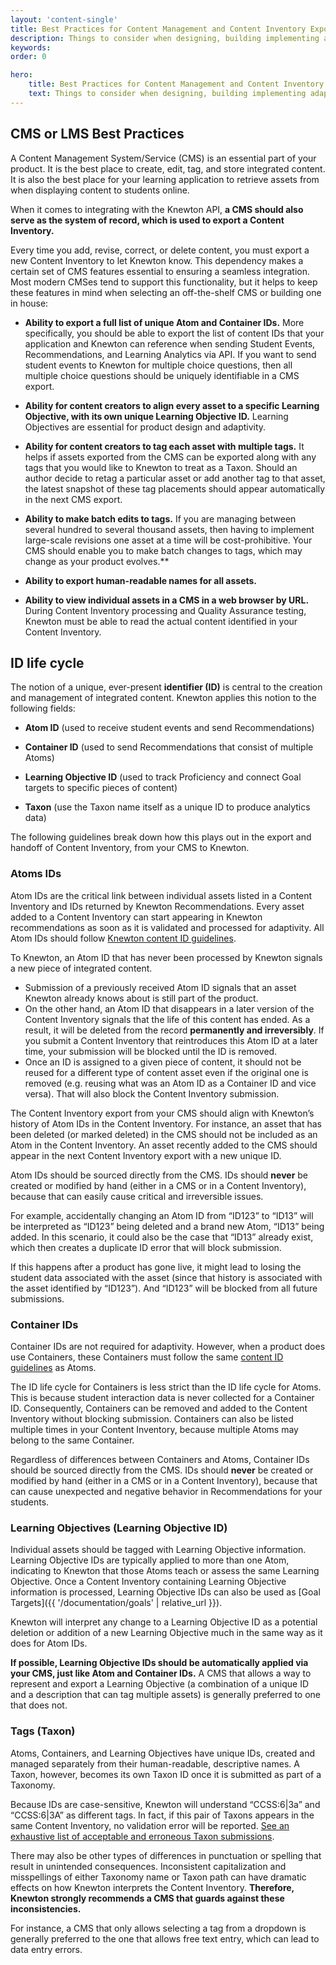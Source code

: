 ```yaml
---
layout: 'content-single'
title: Best Practices for Content Management and Content Inventory Export
description: Things to consider when designing, building implementing adaptive content tooling
keywords: 
order: 0 

hero:
    title: Best Practices for Content Management and Content Inventory Export
    text: Things to consider when designing, building implementing adaptive content tooling
---
```


## CMS or LMS Best Practices

A Content Management System/Service (CMS) is an essential part of your product. It is the best place to create, edit, tag, and store integrated content. It is also the best place for your learning application to retrieve assets from when displaying content to students online.

When it comes to integrating with the Knewton API, **a CMS should also serve as the system of record, which is used to export a Content Inventory.**

Every time you add, revise, correct, or delete content, you must export a new Content Inventory to let Knewton know. This dependency makes a certain set of CMS features essential to ensuring a seamless integration. Most modern CMSes tend to support this functionality, but it helps to keep these features in mind when selecting an off-the-shelf CMS or building one in house:

*   **Ability to export a full list of unique Atom and Container IDs.** More specifically, you should be able to export the list of content IDs that your application and Knewton can reference when sending Student Events, Recommendations, and Learning Analytics via API. If you want to send student events to Knewton for multiple choice questions, then all multiple choice questions should be uniquely identifiable in a CMS export.

*   **Ability for content creators to align every asset to a specific Learning Objective, with its own unique Learning Objective ID.** Learning Objectives are essential for product design and adaptivity.

*   **Ability for content creators to tag each asset with multiple tags.** It helps if assets exported from the CMS can be exported along with any tags that you would like to Knewton to treat as a Taxon. Should an author decide to retag a particular asset or add another tag to that asset, the latest snapshot of these tag placements should appear automatically in the next CMS export.

*   **Ability to make batch edits to tags.** If you are managing between several hundred to several thousand assets, then having to implement large-scale revisions one asset at a time will be cost-prohibitive. Your CMS should enable you to make batch changes to tags, which may change as your product evolves.**

*   **Ability to export human-readable names for all assets.**

*   **Ability to view individual assets in a CMS in a web browser by URL.** During Content Inventory processing and Quality Assurance testing, Knewton must be able to read the actual content identified in your Content Inventory.

## ID life cycle

The notion of a unique, ever-present **identifier (ID)** is central to the creation and management of integrated content. Knewton applies this notion to the following fields:

*   **Atom ID** (used to receive student events and send Recommendations)

*   **Container ID** (used to send Recommendations that consist of multiple Atoms)

*   **Learning Objective ID** (used to track Proficiency and connect Goal targets to specific pieces of content)

*   **Taxon** (use the Taxon name itself as a unique ID to produce analytics data)

The following guidelines break down how this plays out in the export and handoff of Content Inventory, from your CMS to Knewton.

### Atoms IDs

Atom IDs are the critical link between individual assets listed in a Content Inventory and IDs returned by Knewton Recommendations. Every asset added to a Content Inventory can start appearing in Knewton recommendations as soon as it is validated and processed for adaptivity. All Atom IDs should follow [Knewton content ID guidelines](https://dev.knewton.com/developer/api-overview/#content_ids).

To Knewton, an Atom ID that has never been processed by Knewton signals a new piece of integrated content.

*   Submission of a previously received Atom ID signals that an asset Knewton already knows about is still part of the product.
*   On the other hand, an Atom ID that disappears in a later version of the Content Inventory signals that the life of this content has ended. As a result, it will be deleted from the record **permanently and irreversibly**. If you submit a Content Inventory that reintroduces this Atom ID at a later time, your submission will be blocked until the ID is removed.
*   Once an ID is assigned to a given piece of content, it should not be reused for a different type of content asset even if the original one is removed (e.g. reusing what was an Atom ID as a Container ID and vice versa). That will also block the Content Inventory submission.

The Content Inventory export from your CMS should align with Knewton’s history of Atom IDs in the Content Inventory. For instance, an asset that has been deleted (or marked deleted) in the CMS should not be included as an Atom in the Content Inventory. An asset recently added to the CMS should appear in the next Content Inventory export with a new unique ID.

Atom IDs should be sourced directly from the CMS. IDs should **never** be created or modified by hand (either in a CMS or in a Content Inventory), because that can easily cause critical and irreversible issues.

For example, accidentally changing an Atom ID from “ID123” to “ID13” will be interpreted as “ID123” being deleted and a brand new Atom, “ID13” being added. In this scenario, it could also be the case that “ID13” already exist, which then creates a duplicate ID error that will block submission.

If this happens after a product has gone live, it might lead to losing the student data associated with the asset (since that history is associated with the asset identified by “ID123”). And “ID123” will be blocked from all future submissions.

### Container IDs

Container IDs are not required for adaptivity. However, when a product does use Containers, these Containers must follow the same [content ID guidelines](https://dev.knewton.com/developer/api-overview/#content_ids) as Atoms.

The ID life cycle for Containers is less strict than the ID life cycle for Atoms. This is because student interaction data is never collected for a Container ID. Consequently, Containers can be removed and added to the Content Inventory without blocking submission. Containers can also be listed multiple times in your Content Inventory, because multiple Atoms may belong to the same Container.

Regardless of differences between Containers and Atoms, Container IDs should be sourced directly from the CMS. IDs should **never** be created or modified by hand (either in a CMS or in a Content Inventory), because that can cause unexpected and negative behavior in Recommendations for your students.

### Learning Objectives (Learning Objective ID)

Individual assets should be tagged with Learning Objective information. Learning Objective IDs are typically applied to more than one Atom, indicating to Knewton that those Atoms teach or assess the same Learning Objective. Once a Content Inventory containing Learning Objective information is processed, Learning Objective IDs can also be used as [Goal Targets]({{ '/documentation/goals' | relative_url }}).

Knewton will interpret any change to a Learning Objective ID as a potential deletion or addition of a new Learning Objective much in the same way as it does for Atom IDs.

**If possible, Learning Objective IDs should be automatically applied via your CMS, just like Atom and Container IDs.** A CMS that allows a way to represent and export a Learning Objective (a combination of a unique ID and a description that can tag multiple assets) is generally preferred to one that does not.

### Tags (Taxon)

Atoms, Containers, and Learning Objectives have unique IDs, created and managed separately from their human-readable, descriptive names. A Taxon, however, becomes its own Taxon ID once it is submitted as part of a Taxonomy.

Because IDs are case-sensitive, Knewton will understand “CCSS:6\|3a” and “CCSS:6\|3A” as different tags. In fact, if this pair of Taxons appears in the same Content Inventory, no validation error will be reported. [See an exhaustive list of acceptable and erroneous Taxon submissions](/content/taxonomies).

There may also be other types of differences in punctuation or spelling that result in unintended consequences. Inconsistent capitalization and misspellings of either Taxonomy name or Taxon path can have dramatic effects on how Knewton interprets the Content Inventory. **Therefore, Knewton strongly recommends a CMS that guards against these inconsistencies.**

For instance, a CMS that only allows selecting a tag from a dropdown is generally preferred to the one that allows free text entry, which can lead to data entry errors.